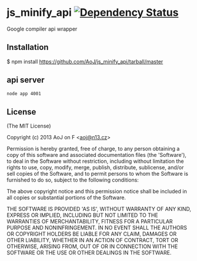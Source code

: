 
# js_minify_api [![Dependency Status](https://david-dm.org/AoJ/js_minify_api.png)](https://david-dm.org/AoJ/js_minify_api)

  Google compiler api wrapper

## Installation

  $ npm install https://github.com/AoJ/js_minify_api/tarball/master

## api server

```bash
node app 4001

```

## License 

(The MIT License)

Copyright (c) 2013 AoJ on F &lt;aoj@n13.cz&gt;

Permission is hereby granted, free of charge, to any person obtaining
a copy of this software and associated documentation files (the
'Software'), to deal in the Software without restriction, including
without limitation the rights to use, copy, modify, merge, publish,
distribute, sublicense, and/or sell copies of the Software, and to
permit persons to whom the Software is furnished to do so, subject to
the following conditions:

The above copyright notice and this permission notice shall be
included in all copies or substantial portions of the Software.

THE SOFTWARE IS PROVIDED 'AS IS', WITHOUT WARRANTY OF ANY KIND,
EXPRESS OR IMPLIED, INCLUDING BUT NOT LIMITED TO THE WARRANTIES OF
MERCHANTABILITY, FITNESS FOR A PARTICULAR PURPOSE AND NONINFRINGEMENT.
IN NO EVENT SHALL THE AUTHORS OR COPYRIGHT HOLDERS BE LIABLE FOR ANY
CLAIM, DAMAGES OR OTHER LIABILITY, WHETHER IN AN ACTION OF CONTRACT,
TORT OR OTHERWISE, ARISING FROM, OUT OF OR IN CONNECTION WITH THE
SOFTWARE OR THE USE OR OTHER DEALINGS IN THE SOFTWARE.